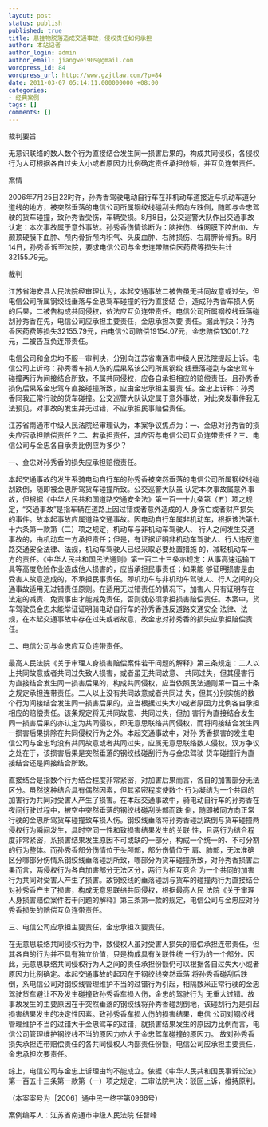 ```yaml
---
layout: post
status: publish
published: true
title: 悬挂物脱落造成交通事故，侵权责任如何承担
author: 本站记者
author_login: admin
author_email: jiangwei909@gmail.com
wordpress_id: 84
wordpress_url: http://www.gzjtlaw.com/?p=84
date: 2011-03-07 05:14:11.000000000 +08:00
categories:
- 经典案例
tags: []
comments: []
---
```

裁判要旨

无意识联络的数人数个行为直接结合发生同一损害后果的，构成共同侵权，各侵权行为人可根据各自过失大小或者原因力比例确定责任承担份额，并互负连带责任。

案情

2006年7月25日22时许，孙秀香驾驶电动自行车在非机动车道接近与机动车道分道线的地方，被突然垂落的电信公司所属钢绞线碰刮头部向左跌倒，随即与金忠驾驶的货车碰撞，致孙秀香受伤，车辆受损。8月8日，公交巡警大队作出交通事故认定：本次事故属于意外事故。孙秀香伤情诊断为：脑挫伤、蛛网膜下腔出血、左颞顶硬膜下血肿、颅内骨折颅内积气、头皮血肿、右肺损伤、右肩胛骨骨折。8月14日，孙秀香诉至法院，要求电信公司与金忠连带赔偿医药费等损失共计32155.79元。

裁判

江苏省海安县人民法院经审理认为，本起交通事故二被告虽无共同故意或过失，但电信公司所属钢绞线垂落与金忠驾车碰撞的行为直接结 合，造成孙秀香车损人伤的后果，二被告构成共同侵权，依法应互负连带责任。电信公司所属钢绞线垂落碰刮孙秀香在先，电信公司应承担主要责任，金忠承担次要 责任。据此判决：孙秀香医药费等损失32155.79元，由电信公司赔偿19154.07元，金忠赔偿13001.72元，二被告互负连带责任。

电信公司和金忠均不服一审判决，分别向江苏省南通市中级人民法院提起上诉。电信公司上诉称：孙秀香车损人伤的后果系该公司所属钢绞 线垂落碰刮与金忠驾车碰撞两行为间接结合所致，不属共同侵权，应各自承担相应的赔偿责任。且孙秀香损伤后果系金忠驾车直接碰撞所致，应由金忠承担主要责 任。金忠上诉称：孙秀香同我正常行驶的货车碰撞。公交巡警大队认定属于意外事故，对此突发事件我无法预见，对事故的发生并无过错，不应承担民事赔偿责任。

江苏省南通市中级人民法院经审理认为，本案争议焦点为：一、金忠对孙秀香的损失应否承担赔偿责任？二、若承担责任，其应否与电信公司互负连带责任？三、电信公司与金忠各自承责比例应为多少？

一、金忠对孙秀香的损失应承担赔偿责任。

本起交通事故的发生系骑电动自行车的孙秀香被突然垂落的电信公司所属钢绞线碰刮跌倒，随即被金忠所驾货车碰撞所致。公交巡警大队虽 认定本次事故属意外事故，但根据《中华人民共和国道路交通安全法》第一百一十九条第（五）项之规定，&ldquo;交通事故&rdquo;是指车辆在道路上因过错或者意外造成的人 身伤亡或者财产损失的事件。故本起事故应属道路交通事故。因电动自行车属非机动车，根据该法第七十六条第一款第（二）项之规定，机动车与非机动车驾驶人、 行人之间发生交通事故的，由机动车一方承担责任；但是，有证据证明非机动车驾驶人、行人违反道路交通安全法律、法规，机动车驾驶人已经采取必要处置措施 的，减轻机动车一方的责任。《中华人民共和国民法通则》第一百二十三条亦规定：从事高速运输工具等高度危险作业造成他人损害的，应当承担民事责任；如果能 够证明损害是由受害人故意造成的，不承担民事责任。即机动车与非机动车驾驶人、行人之间的交通事故适用无过错责任原则。在适用无过错责任的情况下，加害人 只有证明存在法定的减责、免责事由才能减免责任，否则就必须承担损害赔偿责任。本案中，货车驾驶员金忠未能举证证明骑电动自行车的孙秀香违反道路交通安全 法律、法规，在本起交通事故中存在过失或者故意，故金忠对孙秀香的损失应承担赔偿责任。

二、电信公司与金忠应互负连带责任。

最高人民法院《关于审理人身损害赔偿案件若干问题的解释》第三条规定：二人以上共同故意或者共同过失致人损害，或者虽无共同故意、 共同过失，但其侵害行为直接结合发生同一损害后果的，构成共同侵权，应当依照民法通则第一百三十条之规定承担连带责任。二人以上没有共同故意或者共同过 失，但其分别实施的数个行为间接结合发生同一损害后果的，应当根据过失大小或者原因力比例各自承担相应的赔偿责任。该条规定将无共同故意、共同过失，但加 害行为直接结合发生同一损害后果的亦认定为共同侵权，即无意思联络共同侵权，而将间接结合发生同一损害后果排除在共同侵权行为之外。本起交通事故中，对孙 秀香损害的发生电信公司与金忠均没有共同故意或者共同过失，应属无意思联络数人侵权。双方争议之处在于，该损害后果是突然垂落的钢绞线碰刮行为与金忠驾驶 货车碰撞行为直接结合还是间接结合所致。

直接结合是指数个行为结合程度非常紧密，对加害后果而言，各自的加害部分无法区分。虽然这种结合具有偶然因素，但其紧密程度使数个 行为凝结为一个共同的加害行为共同对受害人产生了损害。在本起交通事故中，骑电动自行车的孙秀香在夜间行驶过程中，被空中突然垂落的钢绞线碰刮头部而跌 倒，随即被同方向正常行驶的金忠所驾货车碰撞致车损人伤。钢绞线垂落将孙秀香碰刮跌倒与货车碰撞两侵权行为瞬间发生，具时空同一性和致损害结果发生的关联 性，且两行为结合程度非常紧密，系损害结果发生原因不可或缺的一部分，构成一个统一的、不可分割的行为整体。而孙秀香部分伤情位于头颅部，部分伤情位于 肩、肺部，无法准确区分哪部分伤情系钢绞线垂落碰刮所致，哪部分为货车碰撞所致，对孙秀香损害后果而言，两侵权行为各自加害部分无法区分，两行为相互竞合 为一个共同的加害行为共同对受害人产生了损害。故钢绞线的垂落碰刮与货车的碰撞两行为直接结合对孙秀香产生了损害，构成无意思联络共同侵权，根据最高人民 法院《关于审理人身损害赔偿案件若干问题的解释》第三条第一款的规定，电信公司与金忠应对孙秀香损失的赔偿互负连带责任。

三、电信公司应承担主要责任，金忠承担次要责任。

在无意思联络共同侵权行为中，数侵权人虽对受害人损失的赔偿承担连带责任，但其各自的行为并不具有独立价值，只是构成具有关联性统 一行为的一个部分。因此，无意思联络共同侵权行为人之间的责任承担份额仍可以根据各自过失大小或者原因力比例确定。本起交通事故的起因在于钢绞线突然垂落 将孙秀香碰刮后跌倒，系电信公司对钢绞线管理维护不当的过错行为引起，相隔数米正常行驶的金忠驾驶货车避让不及发生碰撞致孙秀香车损人伤，金忠的驾驶行为 无重大过错。故事故发生的主要原因在于突然垂落的钢绞线将孙秀香碰刮倒地，该碰刮行为是引起损害结果发生的决定性因素。致孙秀香车损人伤的损害结果，电信 公司对钢绞线管理维护不当的过错大于金忠驾车的过错，就损害结果发生的原因力比例而言，电信公司管理维护钢绞线不当的原因力亦大于金忠驾车碰撞的原因力。 故对孙秀香损失承担连带赔偿责任的各共同侵权人内部责任份额，电信公司应承担主要责任，金忠承担次要责任。

综上，电信公司与金忠上诉理由均不能成立。依据《中华人民共和国民事诉讼法》第一百五十三条第一款第（一）项之规定，二审法院判决：驳回上诉，维持原判。

（本案案号为［2006］通中民一终字第0966号）

案例编写人：江苏省南通市中级人民法院&nbsp;任智峰

